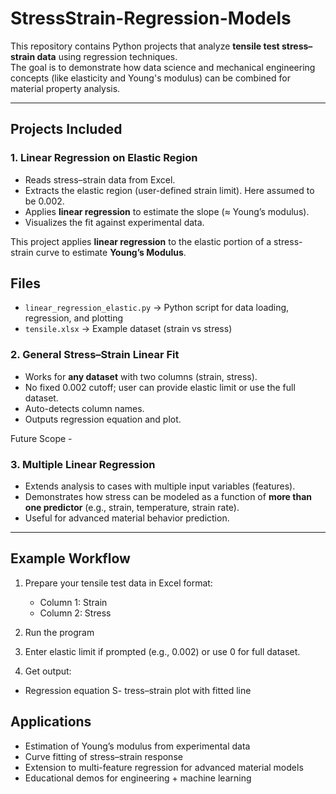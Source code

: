 # StressStrain-Regression-Models
This repository contains Python projects that analyze **tensile test stress–strain data** using regression techniques.  
The goal is to demonstrate how data science and mechanical engineering concepts (like elasticity and Young's modulus) can be combined for material property analysis.

---

## Projects Included

### 1. **Linear Regression on Elastic Region**
- Reads stress–strain data from Excel.
- Extracts the elastic region (user-defined strain limit). Here assumed to be 0.002. 
- Applies **linear regression** to estimate the slope (≈ Young’s modulus).
- Visualizes the fit against experimental data.

This project applies **linear regression** to the elastic portion of a stress-strain curve to estimate **Young’s Modulus**.

## Files
- `linear_regression_elastic.py` → Python script for data loading, regression, and plotting  
- `tensile.xlsx` → Example dataset (strain vs stress)


### 2. **General Stress–Strain Linear Fit**
- Works for **any dataset** with two columns (strain, stress).
- No fixed 0.002 cutoff; user can provide elastic limit or use the full dataset.
- Auto-detects column names.
- Outputs regression equation and plot.

Future Scope -

### 3.  **Multiple Linear Regression**  
- Extends analysis to cases with multiple input variables (features).
- Demonstrates how stress can be modeled as a function of **more than one predictor** (e.g., strain, temperature, strain rate).
- Useful for advanced material behavior prediction.

---

## Example Workflow

1. Prepare your tensile test data in Excel format:
   - Column 1: Strain
   - Column 2: Stress

2. Run the program
3. Enter elastic limit if prompted (e.g., 0.002) or use 0 for full dataset.

4. Get output:
- Regression equation
S- tress–strain plot with fitted line

## Applications
- Estimation of Young’s modulus from experimental data
- Curve fitting of stress–strain response
- Extension to multi-feature regression for advanced material models
- Educational demos for engineering + machine learning

